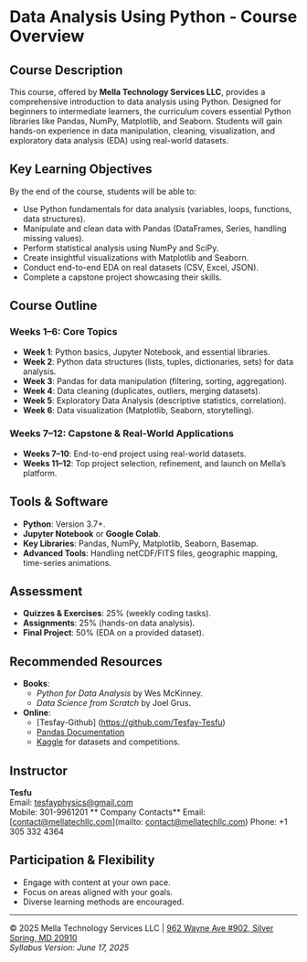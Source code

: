 # Data Analysis Using Python - Course Overview

## Course Description
This course, offered by **Mella Technology Services LLC**, provides a comprehensive introduction to data analysis using Python. Designed for beginners to intermediate learners, the curriculum covers essential Python libraries like Pandas, NumPy, Matplotlib, and Seaborn. Students will gain hands-on experience in data manipulation, cleaning, visualization, and exploratory data analysis (EDA) using real-world datasets.

## Key Learning Objectives
By the end of the course, students will be able to:
- Use Python fundamentals for data analysis (variables, loops, functions, data structures).
- Manipulate and clean data with Pandas (DataFrames, Series, handling missing values).
- Perform statistical analysis using NumPy and SciPy.
- Create insightful visualizations with Matplotlib and Seaborn.
- Conduct end-to-end EDA on real datasets (CSV, Excel, JSON).
- Complete a capstone project showcasing their skills.

## Course Outline
### Weeks 1–6: Core Topics
- **Week 1**: Python basics, Jupyter Notebook, and essential libraries.
- **Week 2**: Python data structures (lists, tuples, dictionaries, sets) for data analysis.
- **Week 3**: Pandas for data manipulation (filtering, sorting, aggregation).
- **Week 4**: Data cleaning (duplicates, outliers, merging datasets).
- **Week 5**: Exploratory Data Analysis (descriptive statistics, correlation).
- **Week 6**: Data visualization (Matplotlib, Seaborn, storytelling).

### Weeks 7–12: Capstone & Real-World Applications
- **Weeks 7–10**: End-to-end project using real-world datasets.
- **Weeks 11–12**: Top project selection, refinement, and launch on Mella’s platform.

## Tools & Software
- **Python**: Version 3.7+.
- **Jupyter Notebook** or **Google Colab**.
- **Key Libraries**: Pandas, NumPy, Matplotlib, Seaborn, Basemap.
- **Advanced Tools**: Handling netCDF/FITS files, geographic mapping, time-series animations.

## Assessment
- **Quizzes & Exercises**: 25% (weekly coding tasks).
- **Assignments**: 25% (hands-on data analysis).
- **Final Project**: 50% (EDA on a provided dataset).

## Recommended Resources
- **Books**:  
  - *Python for Data Analysis* by Wes McKinney.  
  - *Data Science from Scratch* by Joel Grus.  
- **Online**:
  - [Tesfay-Github] (https://github.com/Tesfay-Tesfu)
  - [Pandas Documentation](https://pandas.pydata.org/)  
  - [Kaggle](https://www.kaggle.com/) for datasets and competitions.  

## Instructor
**Tesfu**  
Email: [tesfayphysics@gmail.com](mailto:tesfayphysics@gmail.com)  
Mobile: 301-9961201
** Company Contacts**
Email: [contact@mellatechllc.com](mailto: contact@mellatechllc.com)
Phone: +1 305 332 4364

## Participation & Flexibility
- Engage with content at your own pace.  
- Focus on areas aligned with your goals.  
- Diverse learning methods are encouraged.  

---
© 2025 Mella Technology Services LLC | [962 Wayne Ave #902, Silver Spring, MD 20910](https://www.google.com/maps)  
*Syllabus Version: June 17, 2025*
